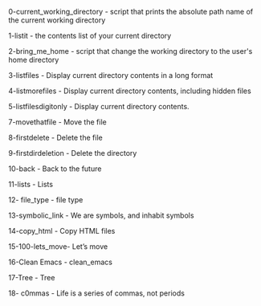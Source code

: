 0-current_working_directory - script that prints the absolute path name of the current working directory

1-listit - the contents list of your current directory

2-bring_me_home - script that change the working directory to the user's home directory

3-listfiles - Display current directory contents in a long format

4-listmorefiles - Display current directory contents, including hidden files

5-listfilesdigitonly - Display current directory contents.


7-movethatfile - Move the file

8-firstdelete - Delete the file

9-firstdirdeletion - Delete the directory

10-back -  Back to the future

11-lists - Lists

12- file_type - file type

13-symbolic_link - We are symbols, and inhabit symbols

14-copy_html - Copy HTML files

15-100-lets_move- Let’s move

16-Clean Emacs - clean_emacs

17-Tree - Tree

18- c0mmas - Life is a series of commas, not periods  
